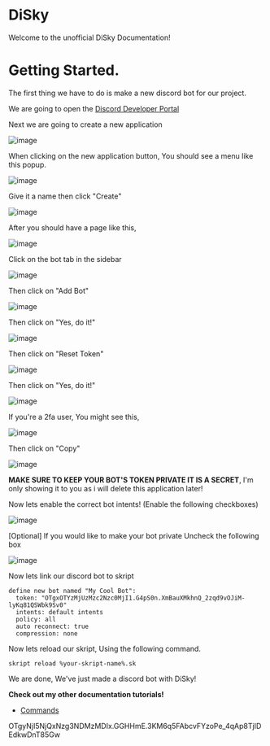 # DiSky
Welcome to the unofficial DiSky Documentation!

# Getting Started.
The first thing we have to do is make a new discord bot for our project.

We are going to open the [Discord Developer Portal](https://discord.com/developers)

Next we are going to create a new application

![image](https://user-images.githubusercontent.com/72381315/171682350-311863aa-65d8-4fb6-a9bc-243c6075a8a4.png)

When clicking on the new application button, You should see a menu like this popup.

![image](https://user-images.githubusercontent.com/72381315/171682595-4c20b3e8-0b35-43f6-877a-6dfef3d26c50.png)

Give it a name then click "Create"

![image](https://user-images.githubusercontent.com/72381315/171682763-9429b8da-c650-4f8d-bfa8-aae055b667f5.png)

After you should have a page like this,

![image](https://user-images.githubusercontent.com/72381315/171682962-8cd40a00-f08d-4a61-abc2-c5ceddae905f.png)

Click on the bot tab in the sidebar

![image](https://user-images.githubusercontent.com/72381315/171683053-f664a4b6-0366-4eae-af28-afe96bc08ace.png)

Then click on "Add Bot"

![image](https://user-images.githubusercontent.com/72381315/171683122-b9ab8f2e-4c9f-4937-92ba-b04da620ea6a.png)

Then click on "Yes, do it!"

![image](https://user-images.githubusercontent.com/72381315/171683275-2e5c7ef0-958b-4854-9104-3e67b214b38d.png)

Then click on "Reset Token"

![image](https://user-images.githubusercontent.com/72381315/171683407-fe480659-1de8-4acf-a0ff-113b8ecc00b3.png)

Then click on "Yes, do it!"

![image](https://user-images.githubusercontent.com/72381315/171683514-f52ff485-dfc2-42de-a4fe-9dd0e71ede56.png)

If you're a 2fa user, You might see this,

![image](https://user-images.githubusercontent.com/72381315/171683712-40b6a8d1-8e3f-4369-a631-1eb64606daf1.png)

Then click on "Copy"

![image](https://user-images.githubusercontent.com/72381315/171683844-337e03fc-d6d1-401e-a56a-f86e6f22c268.png)

**MAKE SURE TO KEEP YOUR BOT'S TOKEN PRIVATE IT IS A SECRET**, I'm only showing it to you as i will delete this application later!

Now lets enable the correct bot intents! (Enable the following checkboxes)

![image](https://user-images.githubusercontent.com/72381315/171686417-bd04da14-2d3d-4e9a-84e4-8d1e8c054b84.png)


[Optional] If you would like to make your bot private
Uncheck the following box

![image](https://user-images.githubusercontent.com/72381315/171686557-b304a104-a16a-4924-bf7e-09d6940a525d.png)


Now lets link our discord bot to skript

```
define new bot named "My Cool Bot":
  token: "OTgxOTYzMjUzMzc2Nzc0MjI1.G4pS0n.XmBauXMkhnQ_2zqd9vOJiM-lyKq81QSWbk9Sv0"
  intents: default intents
  policy: all
  auto reconnect: true
  compression: none
```

Now lets reload our skript, Using the following command.

```
skript reload %your-skript-name%.sk
```

We are done, We've just made a discord bot with DiSky!

**Check out my other documentation tutorials!**
* [Commands](https://github.com/ANDREI12333/DiSky-Docs/blob/main/docs/Commands.md)

OTgyNjI5NjQxNzg3NDMzMDIx.GGHHmE.3KM6q5FAbcvFYzoPe_4qAp8TjIDEdkwDnT85Gw
